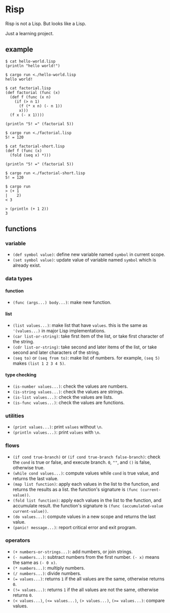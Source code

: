 Risp
====

Risp is not a Lisp. But looks like a Lisp.

Just a learning project.

## example

```
$ cat hello-world.lisp
(println "hello world!")

$ cargo run <./hello-world.lisp
hello world!
```

```
$ cat factorial.lisp
(def factorial (func (x)
  (def f (func (x n)
    (if (> n 1)
      (f (* x n) (- n 1))
      x)))
  (f x (- x 1))))

(println "5! =" (factorial 5))

$ cargo run <./factorial.lisp
5! = 120
```

```
$ cat factorial-short.lisp
(def f (func (x)
  (fold (seq x) *)))

(println "5! =" (factorial 5))

$ cargo run <./factorial-short.lisp
5! = 120
```

```
$ cargo run
> (+ 1
|    2)
< 3

> (println (+ 1 2))
3
```

## functions

### variable
- `(def symbol value)`: define new variable named `symbol` in current scope.
- `(set symbol value)`: update value of variable named `symbol` which is already exist.

### data types
#### function
- `(func (args...) body...)`: make new function.

#### list
- `(list values...)`: make list that have `values`. this is the same as `'(values...)` in major Lisp implementations.
- `(car list-or-string)`: take first item of the list, or take first character of the string.
- `(cdr list-or-string)`: take second and later items of the list, or take second and later characters of the string.
- `(seq to)` or `(seq from to)`: make list of numbers. for example, `(seq 5)` makes `(list 1 2 3 4 5)`.

#### type checking
- `(is-number values...)`: check the values are numbers.
- `(is-string values...)`: check the values are strings.
- `(is-list values...)`: check the values are lists.
- `(is-func values...)`: check the values are functions.

### utilities
- `(print values...)`: print `values` without `\n`.
- `(println values...)`: print `values` with `\n`.

### flows
- `(if cond true-branch)` or `(if cond true-branch false-branch)`: check the `cond` is true or false, and execute branch. `0`, `""`, and `()` is false, otherwise true.
- `(while cond values...)`: compute values while `cond` is true value, and returns the last value.
- `(map list function)`: apply each values in the list to the function, and returns the results as a list. the function's signature is `(func (current-value))`.
- `(fold list function)`: apply each values in the list to the function, and accumulate result. the function's signature is `(func (accumulated-value current-value))`.
- `(do values...)`: compute values in a new scope and returns the last value.
- `(panic! message...)`: report critical error and exit program.

### operators
- `(+ numbers-or-strings...)`: add numbers, or join strings.
- `(- numbers...)`: subtract numbers from the first number. `(- x)` means the same as `(- 0 x)`.
- `(* numbers...)`: multiply numbers.
- `(/ numbers...)`: divide numbers.
- `(= values...)`: returns `1` if the all values are the same, otherwise returns `0`.
- `(!= values...)`: returns `1` if the all values are not the same, otherwise returns `0`.
- `(< values...)`, `(<= values...)`, `(> values...)`, `(>= values...)`: compare values.
